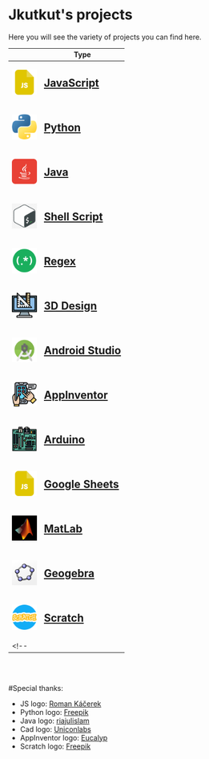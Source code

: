 # Jkutkut's projects
Here you will see the variety of projects you can find here.

||Type|
|---|---|
|<img src="./../res/imgs/js.png" width="50" height="50">|<h2>[JavaScript](./js/javascript.en.md)<h2>|
|<img src="./../res/imgs/python.png" width="50" height="50">|<h2>[Python](./python/python.en.md)<h2>|
|<img src="./../res/imgs/java.png" width="50" height="50">|<h2>[Java](https://github.com/Jkutkut/Java)<h2>|
|<img src="./../res/imgs/shell-script.jpeg" width="50" height="50">|<h2>[Shell Script](https://github.com/Jkutkut/Shell-Script)<h2>|
|<img src="./../res/imgs/regex.png" width="50" height="50">|<h2>[Regex](https://github.com/Jkutkut/Regex)<h2>|
|<img src="./../res/imgs/cad.png" width="50" height="50">|<h2>[3D Design](https://github.com/Jkutkut/3D_Design)<h2>|
|<img src="./../res/imgs/android-studio.png" width="50" height="50">|<h2>[Android Studio]()<h2>|
|<img src="./../res/imgs/app-development.png" width="50" height="50">|<h2>[AppInventor](https://github.com/Jkutkut/AppInventor)<h2>|
|<img src="./../res/imgs/arduino.png" width="50" height="50">|<h2>[Arduino](https://github.com/Jkutkut/Arduino)<h2>|
|<img src="./../res/imgs/js.png" width="50" height="50">|<h2>[Google Sheets](https://github.com/Jkutkut/Google-Sheets)<h2>|
|<img src="./../res/imgs/matlab.png" width="50" height="50">|<h2>[MatLab]()<h2>|
|<img src="./../res/imgs/geogebra.png" width="50" height="50">|<h2>[Geogebra](https://github.com/Jkutkut/Geogebra)<h2>|
|<img src="./../res/imgs/scratch.png" width="50" height="50">|<h2>[Scratch](https://github.com/Jkutkut/Scratch)<h2>|
<!-- ||<h2>[Automagic](https://github.com/Jkutkut/Automagic)<h2>| -->

<br>
<br>

#Special thanks:
- JS logo: <a href="https://www.flaticon.com/authors/roman-kacerek" title="Roman Káčerek">Roman Káčerek</a>
- Python logo: <a href="https://www.freepik.com" title="Freepik">Freepik</a>
- Java logo: <a href="https://www.flaticon.com/authors/riajulislam" title="riajulislam">riajulislam</a>
- Cad logo: <a href="https://www.flaticon.com/authors/uniconlabs" title="Uniconlabs">Uniconlabs</a>
- AppInventor logo: <a href="https://www.flaticon.com/authors/eucalyp" title="Eucalyp">Eucalyp</a>
- Scratch logo: <a href="https://www.freepik.com" title="Freepik">Freepik</a>